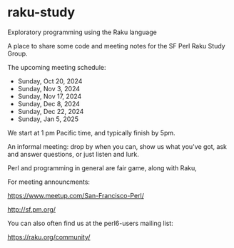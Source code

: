 # raku-study
Exploratory programming using the Raku language

A place to share some code and meeting notes for the SF Perl Raku Study Group.

The upcoming meeting schedule:

* Sunday, Oct 20, 2024
* Sunday, Nov 3, 2024
* Sunday, Nov 17, 2024
* Sunday, Dec 8, 2024
* Sunday, Dec 22, 2024
* Sunday, Jan 5, 2025


We start at 1 pm Pacific time, and typically finish by 5pm.


An informal meeting: drop by when you can, show us what you've got,
ask and answer questions, or just listen and lurk.

Perl and programming in general are fair game, along with Raku, 


For meeting announcments:

  https://www.meetup.com/San-Francisco-Perl/

  http://sf.pm.org/

You can also often find us at the perl6-users mailing list:

  https://raku.org/community/
